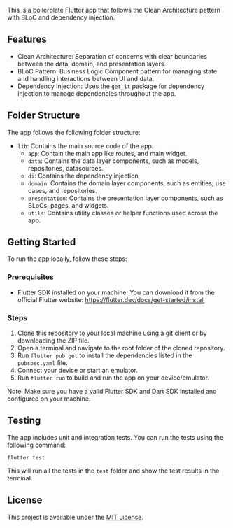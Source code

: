 This is a boilerplate Flutter app that follows the Clean Architecture pattern with BLoC and dependency injection.

## Features

- Clean Architecture: Separation of concerns with clear boundaries between the data, domain, and presentation layers.
- BLoC Pattern: Business Logic Component pattern for managing state and handling interactions between UI and data.
- Dependency Injection: Uses the `get_it` package for dependency injection to manage dependencies throughout the app.

## Folder Structure

The app follows the following folder structure:

- `lib`: Contains the main source code of the app.
  - `app`: Contain the main app like routes, and main widget.
  - `data`: Contains the data layer components, such as models, repositories, datasources.
  - `di`: Contains the dependency injection
  - `domain`: Contains the domain layer components, such as entities, use cases, and repositories.
  - `presentation`: Contains the presentation layer components, such as BLoCs, pages, and widgets.
  - `utils`: Contains utility classes or helper functions used across the app.

## Getting Started

To run the app locally, follow these steps:

### Prerequisites

- Flutter SDK installed on your machine. You can download it from the official Flutter website: https://flutter.dev/docs/get-started/install

### Steps

1. Clone this repository to your local machine using a git client or by downloading the ZIP file.
2. Open a terminal and navigate to the root folder of the cloned repository.
3. Run `flutter pub get` to install the dependencies listed in the `pubspec.yaml` file.
4. Connect your device or start an emulator.
5. Run `flutter run` to build and run the app on your device/emulator.

Note: Make sure you have a valid Flutter SDK and Dart SDK installed and configured on your machine.

## Testing

The app includes unit and integration tests. You can run the tests using the following command:

`flutter test`

This will run all the tests in the `test` folder and show the test results in the terminal.

## License

This project is available under the [MIT License](LICENSE).
